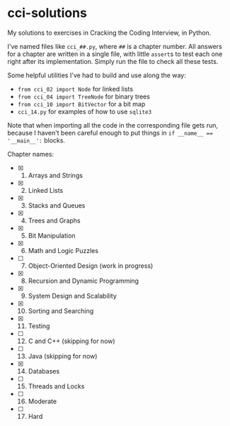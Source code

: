 # cci-solutions
My solutions to exercises in Cracking the Coding Interview, in Python.

I've named files like `cci_##.py`, where `##` is a chapter number. All answers for a chapter are written in a single file, with little `assert`s to test each one right after its implementation. Simply run the file to check all these tests.

Some helpful utilities I've had to build and use along the way:
- `from cci_02 import Node` for linked lists
- `from cci_04 import TreeNode` for binary trees
- `from cci_10 import BitVector` for a bit map
- `cci_14.py` for examples of how to use `sqlite3`

Note that when importing all the code in the corresponding file gets run, because I haven't been careful enough to put things in `if __name__ == '__main__':` blocks.

Chapter names:
- [x] 1. Arrays and Strings
- [x] 2. Linked Lists
- [x] 3. Stacks and Queues
- [x] 4. Trees and Graphs
- [x] 5. Bit Manipulation
- [x] 6. Math and Logic Puzzles
- [ ] 7. Object-Oriented Design (work in progress)
- [x] 8. Recursion and Dynamic Programming
- [x] 9. System Design and Scalability
- [x] 10. Sorting and Searching
- [x] 11. Testing
- [ ] 12. C and C++ (skipping for now)
- [ ] 13. Java (skipping for now)
- [x] 14. Databases
- [ ] 15. Threads and Locks
- [ ] 16. Moderate
- [ ] 17. Hard